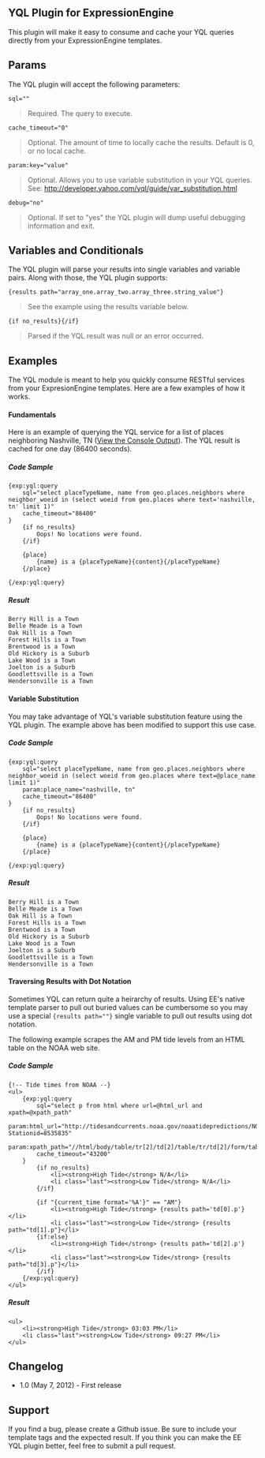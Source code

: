YQL Plugin for ExpressionEngine
---
This plugin will make it easy to consume and cache your YQL queries directly from your ExpressionEngine templates.

## Params
The YQL plugin will accept the following parameters:

`sql=""`
>Required. The query to execute.

`cache_timeout="0"`
>Optional. The amount of time to locally cache the results. Default is 0, or no local cache.

`param:key="value"`
>Optional. Allows you to use variable substitution in your YQL queries. See: http://developer.yahoo.com/yql/guide/var_substitution.html

`debug="no"`
>Optional. If set to "yes" the YQL plugin will dump useful debugging information and exit.

## Variables and Conditionals
The YQL plugin will parse your results into single variables and variable pairs. Along with those, the YQL plugin supports:

`{results path="array_one.array_two.array_three.string_value"}`
>See the example using the results variable below.

`{if no_results}{/if}`
>Parsed if the YQL result was null or an error occurred.

## Examples
The YQL module is meant to help you quickly consume RESTful services from your ExpresionEngine templates. Here are a few examples of how it works.

#### Fundamentals
Here is an example of querying the YQL service for a list of places neighboring Nashville, TN ([View the Console Output](http://developer.yahoo.com/yql/console/#h=select%20placeTypeName%2C%20name%20from%20geo.places.neighbors%20where%20neighbor_woeid%20in%20%28select%20woeid%20from%20geo.places%20where%20text%3D%22nashville%2C%20tn%22%20limit%201%29)). The YQL result is cached for one day (86400 seconds).

##### Code Sample

	{exp:yql:query 
		sql="select placeTypeName, name from geo.places.neighbors where neighbor_woeid in (select woeid from geo.places where text='nashville, tn' limit 1)"
		cache_timeout="86400"
	}
		{if no_results}
			Oops! No locations were found.
		{/if}

		{place}
			{name} is a {placeTypeName}{content}{/placeTypeName}
		{/place}

	{/exp:yql:query}

##### Result

	Berry Hill is a Town
	Belle Meade is a Town
	Oak Hill is a Town
	Forest Hills is a Town
	Brentwood is a Town
	Old Hickory is a Suburb
	Lake Wood is a Town
	Joelton is a Suburb
	Goodlettsville is a Town
	Hendersonville is a Town

#### Variable Substitution
You may take advantage of YQL's variable substitution feature using the YQL plugin. The example above has been modified to support this use case.

##### Code Sample

	{exp:yql:query 
		sql="select placeTypeName, name from geo.places.neighbors where neighbor_woeid in (select woeid from geo.places where text=@place_name limit 1)"
		param:place_name="nashville, tn"
		cache_timeout="86400"
	}
		{if no_results}
			Oops! No locations were found.
		{/if}

		{place}
			{name} is a {placeTypeName}{content}{/placeTypeName}
		{/place}

	{/exp:yql:query}

##### Result

	Berry Hill is a Town
	Belle Meade is a Town
	Oak Hill is a Town
	Forest Hills is a Town
	Brentwood is a Town
	Old Hickory is a Suburb
	Lake Wood is a Town
	Joelton is a Suburb
	Goodlettsville is a Town
	Hendersonville is a Town

#### Traversing Results with Dot Notation
Sometimes YQL can return quite a heirarchy of results. Using EE's native template parser to pull out buried values can be cumbersome so you may use a special `{results path=""}` single variable to pull out results using dot notation.

The following example scrapes the AM and PM tide levels from an HTML table on the NOAA web site.

##### Code Sample

	{!-- Tide times from NOAA --}
	<ul>
		{exp:yql:query 
			sql="select p from html where url=@html_url and xpath=@xpath_path"
			param:html_url="http://tidesandcurrents.noaa.gov/noaatidepredictions/NOAATidesFacade.jsp?Stationid=8535835"
			param:xpath_path="//html/body/table/tr[2]/td[2]/table/tr/td[2]/form/table/tr[2]/td/div/table/tr/td[3]"
			cache_timeout="43200"
		}
			{if no_results}
				<li><strong>High Tide</strong> N/A</li>
				<li class="last"><strong>Low Tide</strong> N/A</li>
			{/if}
			
			{if "{current_time format='%A'}" == "AM"}
				<li><strong>High Tide</strong> {results path='td[0].p'}</li>
				<li class="last"><strong>Low Tide</strong> {results path="td[1].p"}</li>
			{if:else}
				<li><strong>High Tide</strong> {results path='td[2].p'}</li>
				<li class="last"><strong>Low Tide</strong> {results path="td[3].p"}</li>
			{/if}
		{/exp:yql:query}
	</ul>

##### Result

	<ul>
		<li><strong>High Tide</strong> 03:03 PM</li>
		<li class="last"><strong>Low Tide</strong> 09:27 PM</li>
	</ul>

## Changelog

* 1.0 (May 7, 2012) - First release

## Support
If you find a bug, please create a Github issue. Be sure to include your template tags and the expected result. If you think you can make the EE YQL plugin better, feel free to submit a pull request.

